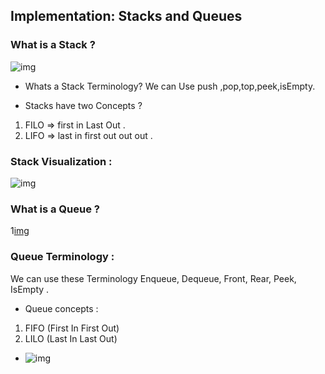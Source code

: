 ## Implementation: Stacks and Queues 

###  What is a Stack ?
![img](https://images.slideplayer.com/16/4937748/slides/slide_2.jpg)

- Whats a Stack Terminology?
We can Use push ,pop,top,peek,isEmpty.

- Stacks have two Concepts ?
1. FILO => first in Last Out .
2. LIFO => last in first out out out .

### Stack Visualization :
![img](https://visualgo.net/img/stack_illustration.png)


### What is a Queue ?
1[img](https://encrypted-tbn0.gstatic.com/images?q=tbn:ANd9GcQjCoVrKk1FOgxxmR5GpUsmAnpg5slTkfXXgA&usqp=CAU)

 ### Queue Terminology :

 We can use these Terminology Enqueue, Dequeue, Front, Rear, Peek, IsEmpty .

 - Queue concepts :

  1. FIFO (First In First Out)
  2. LILO (Last In Last Out) 


 -  ![img](https://static.studytonight.com/data-structures/images/linear-queue-full.png)